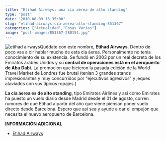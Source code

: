 ```yaml
---
title: "Etihad Airways: una cia aérea de alto standing"
type: "post"
date: "2010-08-09 16:35:00"
slug: "etihad-airways-cia-aerea-alto-standing-851367"
categories: ["Actualidad","Cosas Varias"]
image: "post-images/851367-280154.jpg"
---
```


![etihad airways](post-images/851367-280154.jpg "etihad airways")Quédate con este nombre, **Etihad Airways**. Dentro de poco vas a oir hablar mucho de esta cia áerea. Personalmente no tenia conocimiento de su existencia. Se fundó en 2003 por un real decreto de los Emiratos árabes Unidos y su **central de operaciones está en el aeropuerto de Abu Dabi.** La promoción que hicieron la pasada edición de la World Travel Market de Londres fue brutal (tenian 3 grandes stands impresionantes y muy concurridos por "ejecutivos agresivos" y jeques ataviados con sus típicos ropajes )

**La cia áerea es de alto standing**, tipo Emirates Airlines y así como Emirates ha puesto un vuelo diario desde Madrid desde el 01 de agosto, corren rumores de que Etihad a partir del año que viene piensan poner vuelo directo desde Barcelona. Espero que así sea y ayude a dar el empujón que necesita el nuevo aeropuerto de Barcelona.

**INFORMACIÓN ADICIONAL**

- [Etihad Airways](http://www.etihadairways.com/sites/etihad/Pages/GatewayPage.aspx)